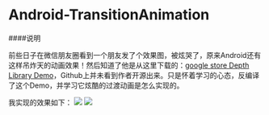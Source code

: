 Android-TransitionAnimation
======================

####说明

前些日子在微信朋友圈看到一个朋友发了个效果图，被炫哭了，原来Android还有这样吊炸天的动画效果！然后知道了他是从这里下载的：[google store Depth Library Demo](https://play.google.com/store/apps/details?id=no.agens.depth)，Github上并未看到作者开源出来。只是怀着学习的心态，反编译了这个Demo，并学习它炫酷的过渡动画是怎么实现的。

我实现的效果如下：
![](http://ww2.sinaimg.cn/mw690/7ef01fcajw1f3269ss5scg20bb0hhhdu.gif)
![](http://ww4.sinaimg.cn/mw690/7ef01fcajw1f3269yhcb7g20bb0hhhdu.gif)


